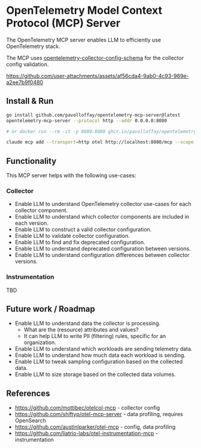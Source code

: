 # OpenTelemetry Model Context Protocol (MCP) Server

The OpenTelemetry MCP server enables LLM to efficiently use OpenTelemetry stack.

The MCP uses [opentelemetry-collector-config-schema](https://github.com/pavolloffay/opentelemetry-collector-config-schema/tree/main) for the collector config validation.


https://github.com/user-attachments/assets/af56cda4-9ab0-4c93-969e-a2ee7b9f0480


## Install & Run

```bash
go install github.com/pavolloffay/opentelemetry-mcp-server@latest
opentelemetry-mcp-server --protocol http --addr 0.0.0.0:8080

# or docker run --rm -it -p 8080:8080 ghcr.io/pavolloffay/opentelemetry-mcp-server:latest --protocol http --addr 0.0.0.0:8080 

claude mcp add --transport=http otel http://localhost:8080/mcp --scope user
```

## Functionality

This MCP server helps with the following use-cases:

### Collector

* Enable LLM to understand OpenTelemetry collector use-cases for each collector component.
* Enable LLM to understand which collector components are included in each version.
* Enable LLM to construct a valid collector configuration.
* Enable LLM to validate collector configuration.
* Enable LLM to find and fix deprecated configuration.
* Enable LLM to understand deprecated configuration between versions.
* Enable LLM to understand configuration differences between collector versions.

### Instrumentation

TBD

## Future work / Roadmap

* Enable LLM to understand data the collector is processing. 
  * What are the (resource) attributes and values?
  * It can help LLM to write PII (filtering) rules, specific for an organization.
* Enable LLM to understand which workloads are sending telemetry data.
* Enable LLM to understand how much data each workload is sending.
* Enable LLM to tweak sampling configuration based on the collected data.
* Enable LLM to size storage based on the collected data volumes.

## References

* https://github.com/mottibec/otelcol-mcp - collector config
* https://github.com/shiftyp/otel-mcp-server - data profiling, requires OpenSearch
* https://github.com/austinlparker/otel-mcp - config, data profiling
* https://github.com/liatrio-labs/otel-instrumentation-mcp - instrumentation
